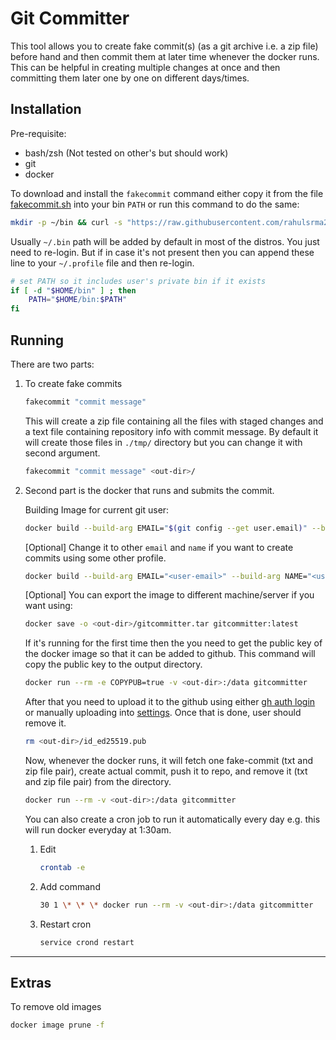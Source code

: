 # Git Committer

This tool allows you to create fake commit(s) (as a git archive i.e. a zip file) before hand and then commit them at later time whenever the docker runs. This can be helpful in creating multiple changes at once and then committing them later one by one on different days/times.

## Installation

Pre-requisite:

- bash/zsh (Not tested on other's but should work)
- git
- docker

To download and install the `fakecommit` command either copy it from the file [fakecommit.sh](fakecommit.sh) into your bin `PATH` or run this command to do the same:

```sh
mkdir -p ~/bin && curl -s "https://raw.githubusercontent.com/rahulsrma26/dockers/gitcommitter/fakecommit.sh" > ~/bin/fakecommit && chmod ugo+x ~/bin/fakecommit
```

Usually `~/.bin` path will be added by default in most of the distros. You just need to re-login. But if in case it's not present then you can append these line to your `~/.profile` file and then re-login.

```sh
# set PATH so it includes user's private bin if it exists
if [ -d "$HOME/bin" ] ; then
    PATH="$HOME/bin:$PATH"
fi
```

## Running

There are two parts:

1. To create fake commits

   ```sh
   fakecommit "commit message"
   ```

   This will create a zip file containing all the files with staged changes and a text file containing repository info with commit message. By default it will create those files in `./tmp/` directory but you can change it with second argument.

   ```sh
   fakecommit "commit message" <out-dir>/
   ```

2. Second part is the docker that runs and submits the commit.

   Building Image for current git user:

   ```sh
   docker build --build-arg EMAIL="$(git config --get user.email)" --build-arg NAME="$(git config --get user.name)" -t gitcommitter:latest .
   ```

   [Optional] Change it to other `email` and `name` if you want to create commits using some other profile.

   ```sh
   docker build --build-arg EMAIL="<user-email>" --build-arg NAME="<user-name>" -t gitcommitter:latest .
   ```

   [Optional] You can export the image to different machine/server if you want using:

   ```sh
   docker save -o <out-dir>/gitcommitter.tar gitcommitter:latest
   ```

   If it's running for the first time then the you need to get the public key of the docker image so that it can be added to github. This command will copy the public key to the output directory.

   ```sh
   docker run --rm -e COPYPUB=true -v <out-dir>:/data gitcommitter
   ```

   After that you need to upload it to the github using either [gh auth login](https://docs.github.com/en/authentication/connecting-to-github-with-ssh/adding-a-new-ssh-key-to-your-github-account) or manually uploading into [settings](https://github.com/settings/keys). Once that is done, user should remove it.

   ```sh
   rm <out-dir>/id_ed25519.pub
   ```

   Now, whenever the docker runs, it will fetch one fake-commit (txt and zip file pair), create actual commit, push it to repo, and remove it (txt and zip file pair) from the directory.

   ```sh
   docker run --rm -v <out-dir>:/data gitcommitter
   ```

   You can also create a cron job to run it automatically every day e.g. this will run docker everyday at 1:30am.

   1. Edit
      ```sh
      crontab -e
      ```
   2. Add command
      ```sh
      30 1 \* \* \* docker run --rm -v <out-dir>:/data gitcommitter
      ```
   3. Restart cron
      ```sh
      service crond restart
      ```

---

## Extras

To remove old images

```sh
docker image prune -f
```

